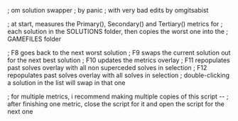 ; om solution swapper
; by panic
; with very bad edits by omgitsabist

; at start, measures the Primary(), Secondary() and Tertiary() metrics for
; each solution in the SOLUTIONS folder, then copies the worst one into the
; GAMEFILES folder

; F8 goes back to the next worst solution
; F9 swaps the current solution out for the next best solution
; F10 updates the metrics overlay
; F11 repopulates past solves overlay with all non superceded solves in selection
; F12 repopulates past solves overlay with all solves in selection
; double-clicking a solution in the list will swap in that one

; for multiple metrics, i recommend making multiple copies of this script --
; after finishing one metric, close the script for it and open the script for the next one

